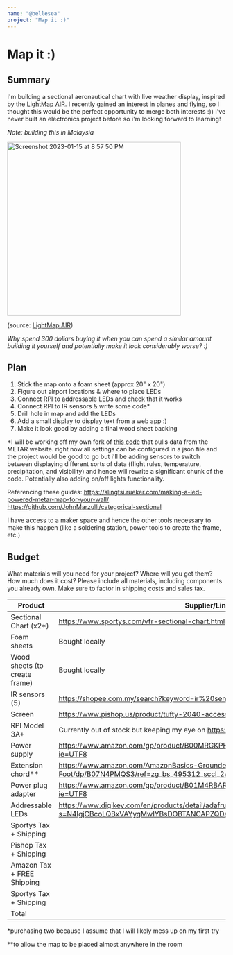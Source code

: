 ```yaml
---
name: "@bellesea"
project: "Map it :)"
---
```


# Map it :)

## Summary

I'm building a sectional aeronautical chart with live weather display, inspired by the [LightMap AIR](https://www.lightmaps.io/lightmap-air). I recently gained an interest in planes and flying, so I thought this would be the perfect opportunity to merge both interests :)) I've never built an electronics project before so i'm looking forward to learning! 

_Note: building this in Malaysia_

<img width="400" alt="Screenshot 2023-01-15 at 8 57 50 PM" src="https://user-images.githubusercontent.com/65808924/212582738-24f1043e-26f3-4256-931f-34bb3689adee.png">

(source: [LightMap AIR](https://www.lightmaps.io/lightmap-air))

_Why spend 300 dollars buying it when you can spend a similar amount building it yourself and potentially make it look considerably worse? :)_

## Plan
1. Stick the map onto a foam sheet (approx 20" x  20")
2. Figure out airport locations & where to place LEDs
3. Connect RPI to addressable LEDs and check that it works
4. Connect RPI to IR sensors & write some code*
5. Drill hole in map and add the LEDs
6. Add a small display to display text from a web app :)
7. Make it look good by adding a final wood sheet backing


*I will be working off my own fork of [this code](https://github.com/JohnMarzulli/categorical-sectional) that pulls data from the METAR website. right now all settings can be configured in a json file and the project would be good to go but i'll be adding sensors to switch between displaying different sorts of data (flight rules, temperature, precipitation, and visibility) and hence will rewrite a significant chunk of the code. Potentially also adding on/off lights functionality.

Referencing these guides:
https://slingtsi.rueker.com/making-a-led-powered-metar-map-for-your-wall/
https://github.com/JohnMarzulli/categorical-sectional

I have access to a maker space and hence the other tools necessary to make this happen (like a soldering station, power tools to create the frame, etc.)


## Budget

What materials will you need for your project? Where will you get them? How much does it cost? Please include all materials, including components you already own. Make sure to factor in shipping costs and sales tax.

| Product         | Supplier/Link                         | Cost   |
| --------------- | ------------------------------------- | ------ |
| Sectional Chart (x2*)   | https://www.sportys.com/vfr-sectional-chart.html | $18 |
| Foam sheets| Bought locally  | $10 |
| Wood sheets (to create frame)  |     Bought locally                                  | $20 |
| IR sensors  (5)      |   https://shopee.com.my/search?keyword=ir%20sensor&is_from_login=true                                  | $1.8 |
| Screen           |            https://www.pishop.us/product/tufty-2040-accessory-kit/                        | $33.95 |
| RPI Model 3A+ | Currently out of stock but keeping my eye on https://rpilocator.com/ | ~$50 |
| Power supply           |      https://www.amazon.com/gp/product/B00MRGKPH8/ref=oh_aui_detailpage_o06_s00?ie=UTF8                                 | $12.99 |
| Extension chord**           |         https://www.amazon.com/AmazonBasics-Grounded-Extension-3-Outlets-15-Foot/dp/B07N4PMQS3/ref=zg_bs_495312_sccl_2/134-4992931-3999416?th=1                              | $10.00 |
| Power plug adapter           |           https://www.amazon.com/gp/product/B01M4RBARQ/ref=oh_aui_detailpage_o06_s01?ie=UTF8                            | $7.99 |
| Addressable LEDs           |         https://www.digikey.com/en/products/detail/adafruit-industries-llc/4560/12396891?s=N4IgjCBcoLQBxVAYygMwIYBsDOBTANCAPZQDa4ArAEwIC6AvvYVWSACwUBsADCA0A                              | $19.95 |
| Sportys Tax + Shipping           |                                       | $7.93 |
| Pishop Tax + Shipping           |                                       | $9.50 |
| Amazon Tax + FREE Shipping           |                                       | $3.70 |
| Sportys Tax + Shipping           |                                       | $7.93 |
| Total           |                                       | $230.67 |

*purchasing two because I assume that I will likely mess up on my first try

**to allow the map to be placed almost anywhere in the room
